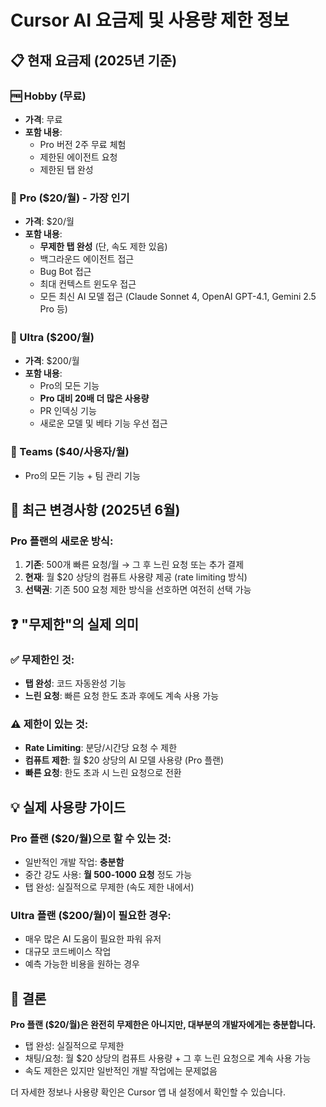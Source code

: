 # Cursor AI 요금제 및 사용량 제한 정보

## 📋 현재 요금제 (2025년 기준)

### 🆓 Hobby (무료)
- **가격**: 무료
- **포함 내용**:
  - Pro 버전 2주 무료 체험
  - 제한된 에이전트 요청
  - 제한된 탭 완성

### 💼 Pro ($20/월) - 가장 인기
- **가격**: $20/월
- **포함 내용**:
  - **무제한 탭 완성** (단, 속도 제한 있음)
  - 백그라운드 에이전트 접근
  - Bug Bot 접근  
  - 최대 컨텍스트 윈도우 접근
  - 모든 최신 AI 모델 접근 (Claude Sonnet 4, OpenAI GPT-4.1, Gemini 2.5 Pro 등)

### 🚀 Ultra ($200/월)
- **가격**: $200/월
- **포함 내용**:
  - Pro의 모든 기능
  - **Pro 대비 20배 더 많은 사용량**
  - PR 인덱싱 기능
  - 새로운 모델 및 베타 기능 우선 접근

### 👥 Teams ($40/사용자/월)
- Pro의 모든 기능 + 팀 관리 기능

## 🔄 최근 변경사항 (2025년 6월)

### Pro 플랜의 새로운 방식:
1. **기존**: 500개 빠른 요청/월 → 그 후 느린 요청 또는 추가 결제
2. **현재**: 월 $20 상당의 컴퓨트 사용량 제공 (rate limiting 방식)
3. **선택권**: 기존 500 요청 제한 방식을 선호하면 여전히 선택 가능

## ❓ "무제한"의 실제 의미

### ✅ 무제한인 것:
- **탭 완성**: 코드 자동완성 기능
- **느린 요청**: 빠른 요청 한도 초과 후에도 계속 사용 가능

### ⚠️ 제한이 있는 것:
- **Rate Limiting**: 분당/시간당 요청 수 제한
- **컴퓨트 제한**: 월 $20 상당의 AI 모델 사용량 (Pro 플랜)
- **빠른 요청**: 한도 초과 시 느린 요청으로 전환

## 💡 실제 사용량 가이드

### Pro 플랜 ($20/월)으로 할 수 있는 것:
- 일반적인 개발 작업: **충분함**
- 중간 강도 사용: **월 500-1000 요청** 정도 가능
- 탭 완성: 실질적으로 무제한 (속도 제한 내에서)

### Ultra 플랜 ($200/월)이 필요한 경우:
- 매우 많은 AI 도움이 필요한 파워 유저
- 대규모 코드베이스 작업
- 예측 가능한 비용을 원하는 경우

## 🎯 결론

**Pro 플랜 ($20/월)은 완전히 무제한은 아니지만, 대부분의 개발자에게는 충분합니다.**

- 탭 완성: 실질적으로 무제한
- 채팅/요청: 월 $20 상당의 컴퓨트 사용량 + 그 후 느린 요청으로 계속 사용 가능
- 속도 제한은 있지만 일반적인 개발 작업에는 문제없음

더 자세한 정보나 사용량 확인은 Cursor 앱 내 설정에서 확인할 수 있습니다.